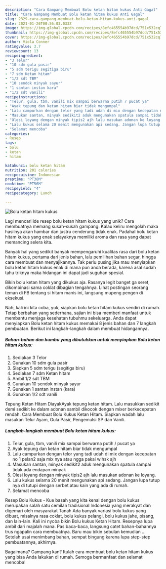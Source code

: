 ```yaml
---
description: "Cara Gampang Membuat Bolu ketan hitam kukus Anti Gagal"
title: "Cara Gampang Membuat Bolu ketan hitam kukus Anti Gagal"
slug: 2329-cara-gampang-membuat-bolu-ketan-hitam-kukus-anti-gagal
date: 2021-01-26T00:56:03.033Z
image: https://img-global.cpcdn.com/recipes/8efc465554b97dcd/751x532cq70/bolu-ketan-hitam-kukus-foto-resep-utama.jpg
thumbnail: https://img-global.cpcdn.com/recipes/8efc465554b97dcd/751x532cq70/bolu-ketan-hitam-kukus-foto-resep-utama.jpg
cover: https://img-global.cpcdn.com/recipes/8efc465554b97dcd/751x532cq70/bolu-ketan-hitam-kukus-foto-resep-utama.jpg
author: Viola Conner
ratingvalue: 3.7
reviewcount: 13
recipeingredient:
- "3 Telor"
- "10 sdm gula pasir"
- "5 sdm terigu segitiga biru"
- "7 sdm Ketan hitam"
- "1/2 sdt TBM"
- "10 sendok minyak sayur"
- "1 santan instan kara"
- "1/2 sdt vanili"
recipeinstructions:
- "Telur, gula, tbm, vanili mix sampai berwarna putih / pucat ya"
- "Ayak tepung dan ketan hitam biar tidak mengumpal"
- "Lalu campurkan dengan telor yang tadi udah di mix dengan kecepatan no 1 pelan2 saja mix nya atau ngga pakai wihsk ajh"
- "Masukan santan, minyak sedikit2 aduk mengunakan spatula sampai tidak ada endapan minyak"
- "Olesi loyang dengan minyak tipis2 ajh lalu masukan adonan ke loyang."
- "Lalu kukus selama 20 menit mengunakan api sedang. Jangan lupa tutup nya di tutupi dengan serbet atau kain yang ada di rumah."
- "Selamat mencoba"
categories:
- Resep
tags:
- bolu
- ketan
- hitam

katakunci: bolu ketan hitam 
nutrition: 201 calories
recipecuisine: Indonesian
preptime: "PT38M"
cooktime: "PT56M"
recipeyield: "4"
recipecategory: Lunch

---
```



![Bolu ketan hitam kukus](https://img-global.cpcdn.com/recipes/8efc465554b97dcd/751x532cq70/bolu-ketan-hitam-kukus-foto-resep-utama.jpg)

Lagi mencari ide resep bolu ketan hitam kukus yang unik? Cara membuatnya memang susah-susah gampang. Kalau keliru mengolah maka hasilnya akan hambar dan justru cenderung tidak enak. Padahal bolu ketan hitam kukus yang enak selayaknya memiliki aroma dan rasa yang dapat memancing selera kita.

Banyak hal yang sedikit banyak mempengaruhi kualitas rasa dari bolu ketan hitam kukus, pertama dari jenis bahan, lalu pemilihan bahan segar, hingga cara membuat dan menyajikannya. Tak perlu pusing jika mau menyiapkan bolu ketan hitam kukus enak di mana pun anda berada, karena asal sudah tahu triknya maka hidangan ini dapat jadi suguhan spesial.

Bikin bolu ketan hitam yang dikukus aja. Rasanya legit banget ga seret, dikombinasi sama coklat dibagian tengahnya. Lihat postingan seorang teman di FB tentang si hitam manis ini, langsung mupeng pengen di eksekusi.


Nah, kali ini kita coba, yuk, siapkan bolu ketan hitam kukus sendiri di rumah. Tetap berbahan yang sederhana, sajian ini bisa memberi manfaat untuk membantu menjaga kesehatan tubuhmu sekeluarga. Anda dapat menyiapkan Bolu ketan hitam kukus memakai 8 jenis bahan dan 7 langkah pembuatan. Berikut ini langkah-langkah dalam membuat hidangannya.

<!--inarticleads1-->

##### Bahan-bahan dan bumbu yang dibutuhkan untuk menyiapkan Bolu ketan hitam kukus:

1. Sediakan 3 Telor
1. Gunakan 10 sdm gula pasir
1. Siapkan 5 sdm terigu (segitiga biru)
1. Sediakan 7 sdm Ketan hitam
1. Ambil 1/2 sdt TBM
1. Gunakan 10 sendok minyak sayur
1. Gunakan 1 santan instan (kara)
1. Gunakan 1/2 sdt vanili


Tepung Ketan Hitam DiayakAyak tepung ketan hitam. Lalu masukkan sedikit demi sedikit ke dalam adonan sambil dikocok dengan mixer berkecepatan rendah. Cara Membuat Bolu Kukus Ketan Hitam. Siapkan wadah lalu masukan Telur Ayam, Gula Pasir, Pengemulsi SP dan Vanili. 

<!--inarticleads2-->

##### Langkah-langkah membuat Bolu ketan hitam kukus:

1. Telur, gula, tbm, vanili mix sampai berwarna putih / pucat ya
1. Ayak tepung dan ketan hitam biar tidak mengumpal
1. Lalu campurkan dengan telor yang tadi udah di mix dengan kecepatan no 1 pelan2 saja mix nya atau ngga pakai wihsk ajh
1. Masukan santan, minyak sedikit2 aduk mengunakan spatula sampai tidak ada endapan minyak
1. Olesi loyang dengan minyak tipis2 ajh lalu masukan adonan ke loyang.
1. Lalu kukus selama 20 menit mengunakan api sedang. Jangan lupa tutup nya di tutupi dengan serbet atau kain yang ada di rumah.
1. Selamat mencoba


Resep Bolu Kukus - Kue basah yang kita kenal dengan bolu kukus merupakan salah satu cemilan tradisional Indonesia yang merakyat dan digemari oleh masyarakat Tanah Ada banyak variasi bolu kukus yang dibuat, misalnya rasa coklat, bolu kukus pelangi, bolu kukus jahe, pisang, dan lain-lain. Kali ini nyoba bikin Bolu kukus Ketan Hitam. Resepnya lupa ambil dari majalah mana. Pas baca-baca, langsung catet bahan-bahannya trus ngapalin cara membuatnya. Baru mau bikin sebulan kemudian … Setelah usai menimbang bahan, sempat bingung karena lupa step-step pembuatannya, akhirnya. 

Bagaimana? Gampang kan? Itulah cara membuat bolu ketan hitam kukus yang bisa Anda lakukan di rumah. Semoga bermanfaat dan selamat mencoba!
